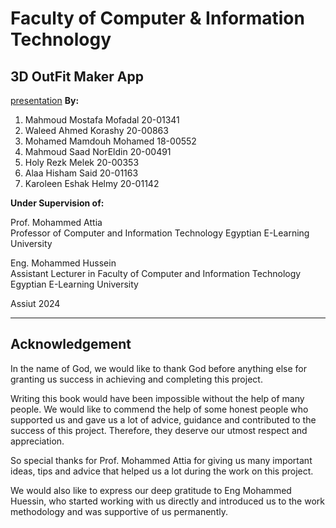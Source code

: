 

# Faculty of Computer & Information Technology

## 3D OutFit Maker App
[presentation](https://docs.google.com/presentation/d/1egSLPUJ_rUUQxyHsXk5ApblGug6Rbojh/edit?usp=sharing&ouid=100261662883528600828&rtpof=true&sd=true)
**By:**

1. Mahmoud Mostafa Mofadal 20-01341
2. Waleed Ahmed Korashy 20-00863
3. Mohamed Mamdouh Mohamed 18-00552
4. Mahmoud Saad NorEldin 20-00491
5. Holy Rezk Melek 20-00353
6. Alaa Hisham Said 20-01163
7. Karoleen Eshak Helmy 20-01142

**Under Supervision of:**

Prof. Mohammed Attia  
Professor of Computer and Information Technology Egyptian E-Learning University

Eng. Mohammed Hussein  
Assistant Lecturer in Faculty of Computer and Information Technology Egyptian E-Learning University

Assiut 2024

---

## Acknowledgement

In the name of God, we would like to thank God before anything else for granting us success in achieving and completing this project.

Writing this book would have been impossible without the help of many people. We would like to commend the help of some honest people who supported us and gave us a lot of advice, guidance and contributed to the success of this project. Therefore, they deserve our utmost respect and appreciation.

So special thanks for Prof. Mohammed Attia for giving us many important ideas, tips and advice that helped us a lot during the work on this project.

We would also like to express our deep gratitude to Eng Mohammed Huessin, who started working with us directly and introduced us to the work methodology and was supportive of us permanently.

